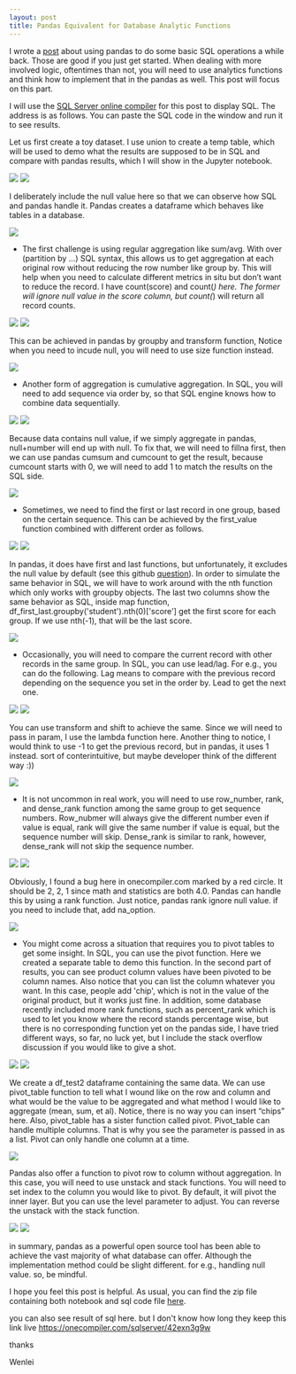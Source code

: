 ```yaml
---
layout: post
title: Pandas Equivalent for Database Analytic Functions
---
```


I wrote a [post](https://wenleicao.github.io/Pandas_Cheat_Sheet_for_Database_Developer/) about using pandas to do some basic SQL operations a while back. Those are good if you just get started. When dealing with more involved logic, oftentimes than not, you will need to use analytics functions and think how to implement that in the pandas as well. This post will focus on this part.  

I will use the [SQL Server online compiler](https://onecompiler.com/sqlserver/) for this post to display SQL.  The address is as follows. You can paste the SQL code in the window and run it to see results.  

Let us first create a toy dataset. I use union to create a temp table, which will be used to demo what the results are supposed to be in SQL and compare with pandas results, which I will show in the Jupyter notebook. 

<img src="/images/blog61/1sql_createtable.JPG">   
<img src="/images/blog61/1sql_createtable_result.JPG">  

I deliberately include the null value here so that we can observe how SQL and pandas handle it. Pandas creates a dataframe which behaves like tables in a database.     

<img src="/images/blog61/1pandas_createtable.JPG">    

* The first challenge is using regular aggregation like sum/avg.  With over (partition by …) SQL syntax, this allows us to get aggregation at each original row without reducing the row number like group by. This will help when you need to calculate different metrics in situ but don’t want to reduce the record.  I have count(score) and count(*) here. The former will ignore null value in the score column, but count(*) will return all record counts.  

<img src="/images/blog61/2sql_window_aggregation.JPG">   
<img src="/images/blog61/2sql_window_aggregation_result.JPG">  

This can be achieved in pandas by groupby and transform function, Notice when you need to incude null, you will need to use size function instead. 

<img src="/images/blog61/2pandas_aggregation.JPG"> 

* Another form of aggregation is cumulative aggregation. In SQL, you will need to add sequence via order by, so that SQL engine knows how to combine data sequentially.  

<img src="/images/blog61/3sqlcum_sum_count.JPG">   
<img src="/images/blog61/3sqlcum_sum_count_result.JPG">  

Because data contains null value,  if we simply aggregate in pandas, null+number will end up with null.  To fix that, we will need to fillna first,  then we can use pandas cumsum and cumcount to get the result,  because cumcount starts with 0,  we will need to add 1 to match the results on the SQL side.  

<img src="/images/blog61/3pandascum_sum_count.JPG">  

* Sometimes, we need to find the first or last record in one group, based on the certain sequence. This can be achieved by the first_value function combined with different order as follows.  

<img src="/images/blog61/4sql_first_last_value.JPG">   
<img src="/images/blog61/4sql_first_last_value_result.JPG"> 

In pandas, it does have first and last functions, but unfortunately, it excludes the null value by default (see this github [question](https://github.com/pandas-dev/pandas/issues/6732)). In order to simulate the same behavior in SQL, we will have to work around with the nth function which only works with groupby objects.  The last two columns show the  same behavior as SQL, inside map function, df_first_last.groupby('student').nth(0)['score'] get the first score for each group. If we use nth(-1), that will be the last score.   

<img src="/images/blog61/4python_first_last_value_result.JPG">  

* Occasionally, you will need to compare the current record with other records in the same group.  In SQL, you can use lead/lag.  For e.g., you can do the following.  Lag means to compare with the previous record depending on the sequence you set in the order by. Lead to get the next one.  

<img src="/images/blog61/5sql_lag_lead.JPG">   
<img src="/images/blog61/5sql_lag_lead_result.JPG"> 

You can use transform and shift to achieve the same. Since we will need to pass in param, I use the lambda function here. Another thing to notice, I would think to use -1 to get the previous record, but in pandas, it uses 1 instead. sort of conterintuitive, but maybe developer think of the different way :))  

<img src="/images/blog61/5python_lag_lead.JPG"> 

* It is not uncommon in real work, you will need to use row_number, rank, and dense_rank function among the same group to get sequence numbers.  Row_nubmer will always give the different number even if value is equal, rank will give the same number if value is equal, but the sequence number will skip. Dense_rank is similar to rank, however, dense_rank will not skip the sequence number.  

<img src="/images/blog61/6sql_rank.JPG">   
<img src="/images/blog61/6sql_rank_results.JPG"> 

Obviously, I found a bug here in onecompiler.com marked by a red circle. It should be 2, 2, 1 since math and statistics are both 4.0. 
Pandas can handle this by using a rank function. Just notice, pandas rank ignore null value. if you need to include that, add na_option.   

<img src="/images/blog61/6python_rank_results.JPG">  

* You might come across a situation that requires you to pivot tables to get some insight.  In SQL, you can use the pivot function. Here we created a separate table to demo this function. In the second part of results, you can see product column values have been pivoted to be column names.  Also notice that you can list the column whatever you want. In this case, people add 'chip', which is not in the value of the original product, but it works just fine.  In addition, some database recently included more rank functions, such as percent_rank which is used to let you know where the record stands percentage wise, but there is no corresponding function yet on the pandas side, I have tried different ways, so far, no luck yet, but I include the stack overflow discussion if you would like to give a shot. 

<img src="/images/blog61/7sql_pivot.JPG">   
<img src="/images/blog61/7sql_pivot_result.JPG"> 

We create a df_test2 dataframe containing the same data. We can use pivot_table function to tell what I wound like on the row and column and what would be the value to be aggregated and what method I would like to aggregate (mean, sum, et al). Notice, there is no way you can insert “chips” here.   Also, pivot_table has a sister function called pivot.  Pivot_table can handle multiple columns. That is why you see the parameter is passed in as a list.  Pivot can only handle one column at a time.   

<img src="/images/blog61/7pandas_pivot.JPG">   


Pandas also offer a function to pivot row to column without aggregation. In this case, you will need to use unstack and stack functions. You will need to set index to the column you would like to pivot. By default, it will pivot the inner layer. But you can use the level parameter to adjust. You can reverse the unstack  with the stack function.  

<img src="/images/blog61/8unstack.JPG">   
<img src="/images/blog61/8stack.JPG"> 


in summary, pandas as a powerful open source tool has been able to achieve the vast majority of what database can offer. Although the implementation method could be slight different. for e.g., handling null value. so, be mindful. 

I hope you feel this post is helpful. As usual, you can find the zip file containing both notebook and sql code file [here](/Files/blog61.zip).

you can also see result of sql here. but I don't know how long they keep this link live 
<https://onecompiler.com/sqlserver/42exn3g9w>

thanks

Wenlei
